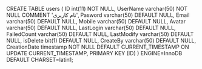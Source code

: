 CREATE TABLE users (
  ID int(11) NOT NULL,
  UserName varchar(50) NOT NULL COMMENT 'نام کاربری',
  Pasword varchar(50) DEFAULT NULL,
  Email varchar(50) DEFAULT NULL,
  Mobile varchar(50) DEFAULT NULL,
  Avatar varchar(50) DEFAULT NULL,
  LastLogin varchar(50) DEFAULT NULL,
  FailedCount varchar(50) DEFAULT NULL,
  LastModify varchar(50) DEFAULT NULL,
  isDelete bit(1) DEFAULT NULL,
  CreateBy varchar(50) DEFAULT NULL,
  CreationDate timestamp NOT NULL DEFAULT CURRENT_TIMESTAMP ON UPDATE CURRENT_TIMESTAMP,
  PRIMARY KEY (ID)
) ENGINE=InnoDB DEFAULT CHARSET=latin1;
